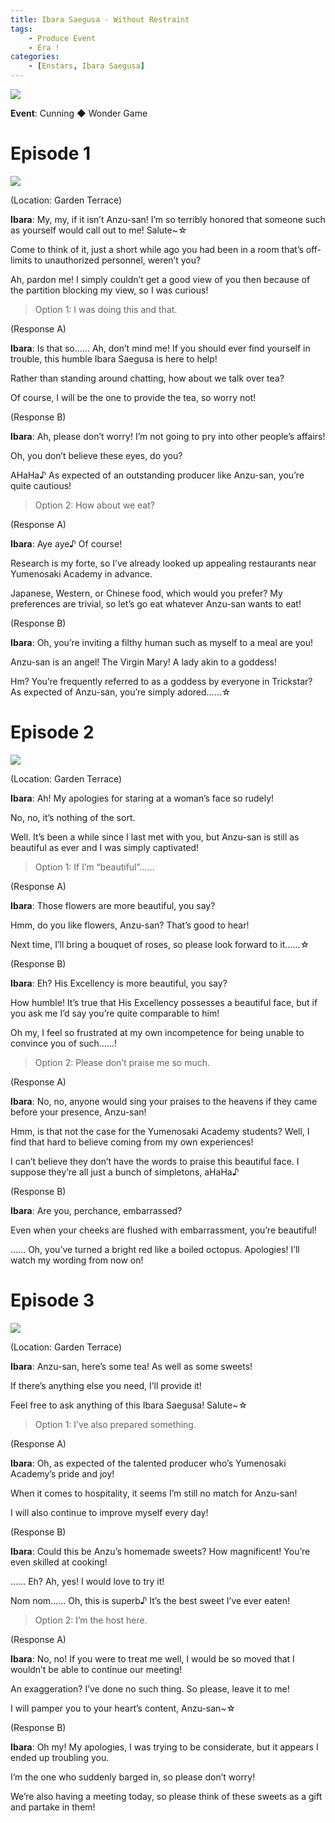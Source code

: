 ```yaml
---
title: Ibara Saegusa - Without Restraint
tags: 
    - Produce Event
    - Era !
categories: 
    - [Enstars, Ibara Saegusa]
---
```

<img src="/images/General Images/cav5ejda.png">

**Event**: Cunning ◆ Wonder Game

<!-- more -->
# Episode 1

<img src="/images/FirstEra/ProduceWGI1/eerkm4mv.png">

(Location: Garden Terrace)

**Ibara**: My, my, if it isn’t Anzu-san! I’m so terribly honored that someone such as yourself would call out to me! Salute~☆

Come to think of it, just a short while ago you had been in a room that’s off-limits to unauthorized personnel, weren’t you?

Ah, pardon me! I simply couldn’t get a good view of you then because of the partition blocking my view, so I was curious!

> Option 1: I was doing this and that.

(Response A)

**Ibara**: Is that so…… Ah, don’t mind me! If you should ever find yourself in trouble, this humble Ibara Saegusa is here to help!

Rather than standing around chatting, how about we talk over tea?

Of course, I will be the one to provide the tea, so worry not!

(Response B)

**Ibara**: Ah, please don’t worry! I’m not going to pry into other people’s affairs!

Oh, you don’t believe these eyes, do you?

AHaHa♪ As expected of an outstanding producer like Anzu-san, you’re quite cautious!

> Option 2: How about we eat?

(Response A)

**Ibara**: Aye aye♪ Of course!

Research is my forte, so I’ve already looked up appealing restaurants near Yumenosaki Academy in advance.

Japanese, Western, or Chinese food, which would you prefer? My preferences are trivial, so let’s go eat whatever Anzu-san wants to eat!

(Response B)

**Ibara**: Oh, you’re inviting a filthy human such as myself to a meal are you!

Anzu-san is an angel! The Virgin Mary! A lady akin to a goddess!

Hm? You’re frequently referred to as a goddess by everyone in Trickstar? As expected of Anzu-san, you’re simply adored……☆

# Episode 2

<img src="/images/FirstEra/ProduceWGI1/th09bslq.png">

(Location: Garden Terrace)

**Ibara**: Ah! My apologies for staring at a woman’s face so rudely!

No, no, it’s nothing of the sort.

Well. It’s been a while since I last met with you, but Anzu-san is still as beautiful as ever and I was simply captivated!

> Option 1: If I’m “beautiful”……

(Response A)

**Ibara**:  Those flowers are more beautiful, you say?

Hmm, do you like flowers, Anzu-san? That’s good to hear!

Next time, I’ll bring a bouquet of roses, so please look forward to it……☆

(Response B)

**Ibara**: Eh? His Excellency is more beautiful, you say?

How humble! It’s true that His Excellency possesses a beautiful face, but if you ask me I’d say you’re quite comparable to him!

Oh my, I feel so frustrated at my own incompetence for being unable to convince you of such……!

> Option 2: Please don’t praise me so much.

(Response A)

**Ibara**: No, no, anyone would sing your praises to the heavens if they came before your presence, Anzu-san!

Hmm, is that not the case for the Yumenosaki Academy students? Well, I find that hard to believe coming from my own experiences!

I can’t believe they don’t have the words to praise this beautiful face. I suppose they’re all just a bunch of simpletons, aHaHa♪

(Response B)

**Ibara**: Are you, perchance, embarrassed?

Even when your cheeks are flushed with embarrassment, you’re beautiful!

…… Oh, you’ve turned a bright red like a boiled octopus. Apologies! I’ll watch my wording from now on!

# Episode 3

<img src="/images/FirstEra/ProduceWGI1/5a8guaam.png">

(Location: Garden Terrace)

**Ibara**: Anzu-san, here’s some tea! As well as some sweets!

If there’s anything else you need, I’ll provide it!

Feel free to ask anything of this Ibara Saegusa! Salute~☆

> Option 1: I’ve also prepared something.

(Response A)

**Ibara**: Oh, as expected of the talented producer who’s Yumenosaki Academy’s pride and joy!

When it comes to hospitality, it seems I’m still no match for Anzu-san!

I will also continue to improve myself every day!

(Response B)

**Ibara**: Could this be Anzu’s homemade sweets? How magnificent! You’re even skilled at cooking!

…… Eh? Ah, yes! I would love to try it!

Nom nom…… Oh, this is superb♪ It’s the best sweet I’ve ever eaten!

> Option 2: I’m the host here.

(Response A)

**Ibara**: No, no! If you were to treat me well, I would be so moved that I wouldn’t be able to continue our meeting!

An exaggeration? I’ve done no such thing. So please, leave it to me!

I will pamper you to your heart’s content, Anzu-san~☆

(Response B)

**Ibara**: Oh my! My apologies, I was trying to be considerate, but it appears I ended up troubling you.

I’m the one who suddenly barged in, so please don’t worry!

We’re also having a meeting today, so please think of these sweets as a gift and partake in them! 